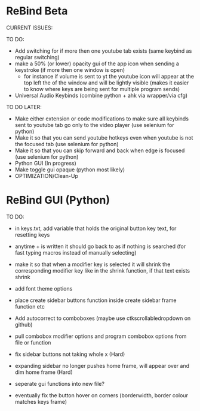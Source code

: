 # ReBind Beta

CURRENT ISSUES:

TO DO:
- Add switching for if more then one youtube tab exists (same keybind as regular switching)
- make a 50% (or lower) opacity gui of the app icon when sending a keystroke (if more then one window is open) 
  - for instance if volume is sent to yt the youtube icon will appear at the top left the of the window and will be lightly visible (makes it easier to know where keys are being sent for multiple program sends)
- Universal Audio Keybinds (combine python + ahk via wrapper/via cfg)

TO DO LATER:
- Make either extension or code modifications to make sure all keybinds sent to youtube tab go only to the video player (use selenium for python)
- Make it so that you can send youtube hotkeys even when youtube is not the focused tab (use selenium for python)
- Make it so that you can skip forward and back when edge is focused (use selenium for python)
- Python GUI (In progress)
- Make toggle gui opaque (python most likely)
- OPTIMIZATION/Clean-Up

# ReBind GUI (Python)
TO DO:
- in keys.txt, add variable that holds the original button key text, for resetting keys
- anytime + is written it should go back to as if nothing is searched (for fast typing macros instead of manually selecting)
- make it so that when a modifier key is selected it will shrink the corresponding modifier key like in the shrink function, if that text exists shrink

- add font theme options
- place create sidebar buttons function inside create sidebar frame function etc
- Add autocorrect to comboboxes (maybe use ctkscrollabledropdown on github)
- pull combobox modifier options and program combobox options from file or function
- fix sidebar buttons not taking whole x (Hard)
- expanding sidebar no longer pushes home frame, will appear over and dim home frame (Hard)
- seperate gui functions into new file?
- eventually fix the button hover on corners (borderwidth, border colour matches keys frame)